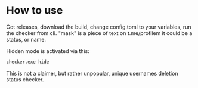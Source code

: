 # How to use

Got releases, download the build, change config.toml to your variables, run the checker from cli.
"mask" is a piece of text on t.me/profilem it could be a status, or name.

Hidden mode is activated via this:
```bash
checker.exe hide
```

This is not a claimer, but rather unpopular, unique usernames deletion status checker.
